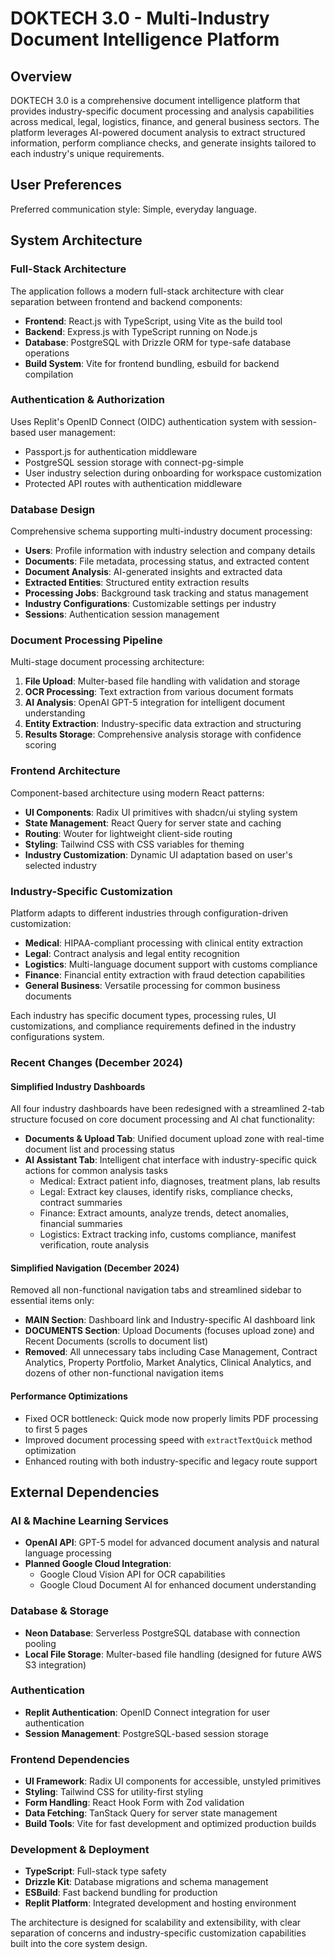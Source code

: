 # DOKTECH 3.0 - Multi-Industry Document Intelligence Platform

## Overview

DOKTECH 3.0 is a comprehensive document intelligence platform that provides industry-specific document processing and analysis capabilities across medical, legal, logistics, finance, and general business sectors. The platform leverages AI-powered document analysis to extract structured information, perform compliance checks, and generate insights tailored to each industry's unique requirements.

## User Preferences

Preferred communication style: Simple, everyday language.

## System Architecture

### Full-Stack Architecture
The application follows a modern full-stack architecture with clear separation between frontend and backend components:

- **Frontend**: React.js with TypeScript, using Vite as the build tool
- **Backend**: Express.js with TypeScript running on Node.js
- **Database**: PostgreSQL with Drizzle ORM for type-safe database operations
- **Build System**: Vite for frontend bundling, esbuild for backend compilation

### Authentication & Authorization
Uses Replit's OpenID Connect (OIDC) authentication system with session-based user management:

- Passport.js for authentication middleware
- PostgreSQL session storage with connect-pg-simple
- User industry selection during onboarding for workspace customization
- Protected API routes with authentication middleware

### Database Design
Comprehensive schema supporting multi-industry document processing:

- **Users**: Profile information with industry selection and company details
- **Documents**: File metadata, processing status, and extracted content
- **Document Analysis**: AI-generated insights and extracted data
- **Extracted Entities**: Structured entity extraction results
- **Processing Jobs**: Background task tracking and status management
- **Industry Configurations**: Customizable settings per industry
- **Sessions**: Authentication session management

### Document Processing Pipeline
Multi-stage document processing architecture:

1. **File Upload**: Multer-based file handling with validation and storage
2. **OCR Processing**: Text extraction from various document formats
3. **AI Analysis**: OpenAI GPT-5 integration for intelligent document understanding
4. **Entity Extraction**: Industry-specific data extraction and structuring
5. **Results Storage**: Comprehensive analysis storage with confidence scoring

### Frontend Architecture
Component-based architecture using modern React patterns:

- **UI Components**: Radix UI primitives with shadcn/ui styling system
- **State Management**: React Query for server state and caching
- **Routing**: Wouter for lightweight client-side routing
- **Styling**: Tailwind CSS with CSS variables for theming
- **Industry Customization**: Dynamic UI adaptation based on user's selected industry

### Industry-Specific Customization
Platform adapts to different industries through configuration-driven customization:

- **Medical**: HIPAA-compliant processing with clinical entity extraction
- **Legal**: Contract analysis and legal entity recognition
- **Logistics**: Multi-language document support with customs compliance
- **Finance**: Financial entity extraction with fraud detection capabilities
- **General Business**: Versatile processing for common business documents

Each industry has specific document types, processing rules, UI customizations, and compliance requirements defined in the industry configurations system.

### Recent Changes (December 2024)

#### Simplified Industry Dashboards
All four industry dashboards have been redesigned with a streamlined 2-tab structure focused on core document processing and AI chat functionality:

- **Documents & Upload Tab**: Unified document upload zone with real-time document list and processing status
- **AI Assistant Tab**: Intelligent chat interface with industry-specific quick actions for common analysis tasks
  - Medical: Extract patient info, diagnoses, treatment plans, lab results
  - Legal: Extract key clauses, identify risks, compliance checks, contract summaries
  - Finance: Extract amounts, analyze trends, detect anomalies, financial summaries
  - Logistics: Extract tracking info, customs compliance, manifest verification, route analysis

#### Simplified Navigation (December 2024)
Removed all non-functional navigation tabs and streamlined sidebar to essential items only:
- **MAIN Section**: Dashboard link and Industry-specific AI dashboard link
- **DOCUMENTS Section**: Upload Documents (focuses upload zone) and Recent Documents (scrolls to document list)
- **Removed**: All unnecessary tabs including Case Management, Contract Analytics, Property Portfolio, Market Analytics, Clinical Analytics, and dozens of other non-functional navigation items

#### Performance Optimizations
- Fixed OCR bottleneck: Quick mode now properly limits PDF processing to first 5 pages
- Improved document processing speed with `extractTextQuick` method optimization
- Enhanced routing with both industry-specific and legacy route support

## External Dependencies

### AI & Machine Learning Services
- **OpenAI API**: GPT-5 model for advanced document analysis and natural language processing
- **Planned Google Cloud Integration**: 
  - Google Cloud Vision API for OCR capabilities
  - Google Cloud Document AI for enhanced document understanding

### Database & Storage
- **Neon Database**: Serverless PostgreSQL database with connection pooling
- **Local File Storage**: Multer-based file handling (designed for future AWS S3 integration)

### Authentication
- **Replit Authentication**: OpenID Connect integration for user authentication
- **Session Management**: PostgreSQL-based session storage

### Frontend Dependencies
- **UI Framework**: Radix UI components for accessible, unstyled primitives
- **Styling**: Tailwind CSS for utility-first styling
- **Form Handling**: React Hook Form with Zod validation
- **Data Fetching**: TanStack Query for server state management
- **Build Tools**: Vite for fast development and optimized production builds

### Development & Deployment
- **TypeScript**: Full-stack type safety
- **Drizzle Kit**: Database migrations and schema management
- **ESBuild**: Fast backend bundling for production
- **Replit Platform**: Integrated development and hosting environment

The architecture is designed for scalability and extensibility, with clear separation of concerns and industry-specific customization capabilities built into the core system design.